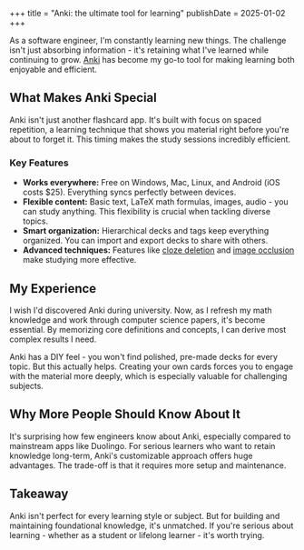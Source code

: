 +++
title = "Anki: the ultimate tool for learning"
publishDate = 2025-01-02
+++

As a software engineer, I'm constantly learning new things. The challenge isn't
just absorbing information - it's retaining what I've learned while continuing
to grow. [Anki](https://apps.ankiweb.net/) has become my go-to tool for making
learning both enjoyable and efficient.

## What Makes Anki Special

Anki isn't just another flashcard app. It's built with focus on spaced
repetition, a learning technique that shows you material right before you're
about to forget it. This timing makes the study sessions incredibly efficient.

### Key Features

- **Works everywhere:** Free on Windows, Mac, Linux, and Android (iOS costs
  $25). Everything syncs perfectly between devices.
- **Flexible content:** Basic text, LaTeX math formulas, images, audio - you
  can study anything. This flexibility is crucial when tackling diverse topics.
- **Smart organization:** Hierarchical decks and tags keep everything
  organized. You can import and export decks to share with others.
- **Advanced techniques:** Features like [cloze
  deletion](https://docs.ankiweb.net/editing.html#cloze-deletion) and [image
  occlusion](https://docs.ankiweb.net/editing.html#image-occlusion) make
  studying more effective.

## My Experience

I wish I'd discovered Anki during university. Now, as I refresh my math
knowledge and work through computer science papers, it's become essential. By
memorizing core definitions and concepts, I can derive most complex results I
need.

Anki has a DIY feel - you won't find polished, pre-made decks for every topic.
But this actually helps. Creating your own cards forces you to engage with the
material more deeply, which is especially valuable for challenging subjects.

## Why More People Should Know About It

It's surprising how few engineers know about Anki, especially compared to
mainstream apps like Duolingo. For serious learners who want to retain
knowledge long-term, Anki's customizable approach offers huge advantages. The
trade-off is that it requires more setup and maintenance.

## Takeaway

Anki isn't perfect for every learning style or subject. But for building and
maintaining foundational knowledge, it's unmatched. If you're serious about
learning - whether as a student or lifelong learner - it's worth trying.
